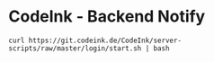 # CodeInk - Backend Notify

`curl https://git.codeink.de/CodeInk/server-scripts/raw/master/login/start.sh | bash`